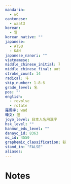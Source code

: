 ```yaml
---
mandarin:
  - wò
cantonese:
  - waat3
korean:
  - 알
korean_native: ""
japanese:
  - ATSU
  - KAN
japanese_nanori: ""
vietnamese:
middle_chinese_initial: ʔ
middle_chinese_final: uɑt
stroke_count: 14
radical: 斗
skip_number: 1-8-6
grade_level: 名
pos: ""
english:
  - revolve
  - rotate
羅馬字: wad
韓文: 왇
joyo_level: 日本人名用漢字
hsk_level: ""
hanmun_edu_level: ""
danayo_id: 8363
mc_id: 4550
graphemic_classification: 倝
stand_in: "FALSE"
aliases:
---
```


# Notes
